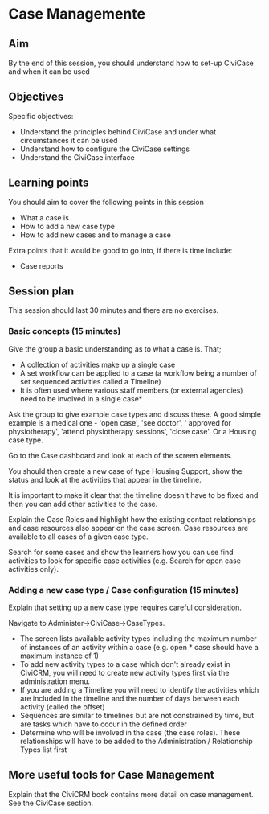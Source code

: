 # Case Managemente

## Aim

By the end of this session, you should understand how to set-up CiviCase and when it can be used

## Objectives

Specific objectives:

* Understand the principles behind CiviCase and under what circumstances it can be used
* Understand how to configure the CiviCase settings
* Understand the CiviCase interface

## Learning points

You should aim to cover the following points in this session

* What a case is
* How to add a new case type
* How to add new cases and to manage a case

Extra points that it would be good to go into, if there is time include:

* Case reports

## Session plan
This session should last 30 minutes and there are no exercises.

### Basic concepts (15 minutes)

Give the group a basic understanding as to what a case is. That;

* A collection of activities make up a single case
* A set workflow can be applied to a case (a workflow being a number of set sequenced activities called a Timeline)
* It is often used where various staff members (or external agencies) need to be involved in a single case*


Ask the group to give example case types and discuss these. A good simple example is a medical one - 'open case', 'see doctor', ' approved for physiotherapy', 'attend physiotherapy sessions', 'close case'.
Or a Housing case type.

Go to the Case dashboard and look at each of the screen elements.

You should then create a new case of type Housing Support, show the status and look at the activities that appear in the timeline.

It is important to make it clear that the timeline doesn't have to be fixed and then you can add other activities to the case. 

Explain the Case Roles and highlight how the existing contact relationships and case resources also appear on the case screen.
Case resources are available to all cases of a given case type.

Search for some cases and show the learners how you can use find activities to look for specific case activities (e.g. Search for open case activities only).

### Adding a new case type / Case configuration (15 minutes)
Explain that setting up a new case type requires careful consideration.  

Navigate to Administer->CiviCase->CaseTypes.

* The screen lists available activity types including the maximum number of instances of an activity within a case (e.g. open * case should have a maximum instance of 1)
* To add new activity types to a case which don't already exist in CiviCRM, you will need to create new activity types first via the administration menu.
* If you are adding a Timeline you will need to identify the activities which are included in the timeline and the number of days between each activity (called the offset)
* Sequences are similar to timelines but are not constrained by time, but are tasks which have to occur in the defined order 
* Determine who will be involved in the case (the case roles). These relationships will have to be added to the Administration / Relationship Types list first

## More useful tools for Case Management
Explain that the CiviCRM book contains more detail on case management. See the CiviCase section.
